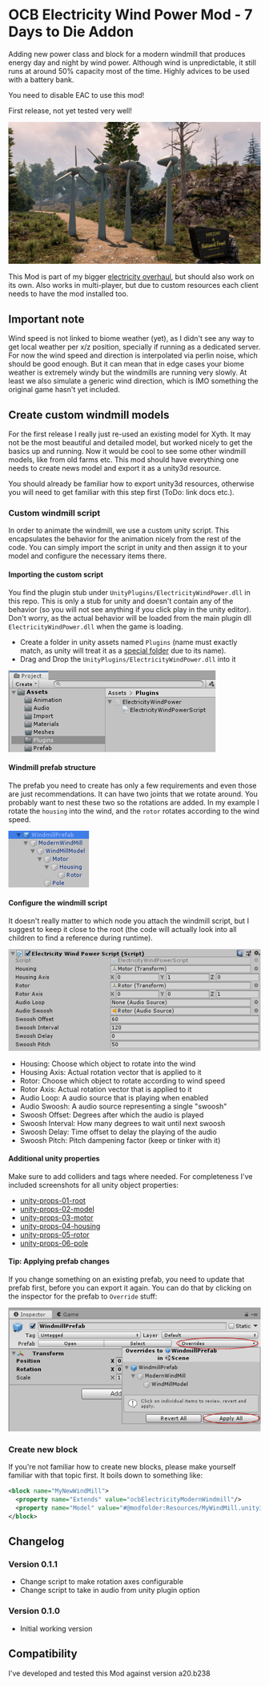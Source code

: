 # OCB Electricity Wind Power Mod - 7 Days to Die Addon

Adding new power class and block for a modern windmill that
produces energy day and night by wind power. Although wind
is unpredictable, it still runs at around 50% capacity most
of the time. Highly advices to be used with a battery bank.

You need to disable EAC to use this mod!

First release, not yet tested very well!

![In-Game Windmills](Screens/in-game-windmills.jpg)

This Mod is part of my bigger [electricity overhaul][1], but
should also work on its own. Also works in multi-player, but due to
custom resources each client needs to have the mod installed too.

## Important note

Wind speed is not linked to biome weather (yet), as I didn't see any
way to get local weather per x/z position, specially if running as a
dedicated server. For now the wind speed and direction is interpolated
via perlin noise, which should be good enough. But it can mean that in
edge cases your biome weather is extremely windy but the windmills are
running very slowly. At least we also simulate a generic wind direction,
which is IMO something the original game hasn't yet included.

## Create custom windmill models

For the first release I really just re-used an existing model for Xyth.
It may not be the most beautiful and detailed model, but worked nicely
to get the basics up and running. Now it would be cool to see some other
windmill models, like from old farms etc. This mod should have everything
one needs to create news model and export it as a unity3d resource.

You should already be familiar how to export unity3d resources, otherwise
you will need to get familiar with this step first (ToDo: link docs etc.).

### Custom windmill script

In order to animate the windmill, we use a custom unity script. This
encapsulates the behavior for the animation nicely from the rest of
the code. You can simply import the script in unity and then assign
it to your model and configure the necessary items there.

#### Importing the custom script

You find the plugin stub under `UnityPlugins/ElectricityWindPower.dll`
in this repo. This is only a stub for unity and doesn't contain any of
the behavior (so you will not see anything if you click play in the
unity editor). Don't worry, as the actual behavior will be loaded from
the main plugin dll `ElectricityWindPower.dll` when the game is loading.

- Create a folder in unity assets named `Plugins` (name must exactly
  match, as unity will treat it as a [special folder][2] due to its name).
- Drag and Drop the `UnityPlugins/ElectricityWindPower.dll` into it

![Imported Plugin](Screens/unity-imported-plugin.png)

#### Windmill prefab structure

The prefab you need to create has only a few requirements and even those
are just recommendations. It can have two joints that we rotate around.
You probably want to nest these two so the rotations are added. In my
example I rotate the `housing` into the wind, and the `rotor` rotates
according to the wind speed.

![Prefab Structure](Screens/unity-prefab-tree.png)

#### Configure the windmill script

It doesn't really matter to which node you attach the windmill script,
but I suggest to keep it close to the root (the code will actually look
into all children to find a reference during runtime).

![Script configuration](Screens/unity-script-properties.png)

- Housing: Choose which object to rotate into the wind
- Housing Axis: Actual rotation vector that is applied to it
- Rotor: Choose which object to rotate according to wind speed
- Rotor Axis: Actual rotation vector that is applied to it
- Audio Loop: A audio source that is playing when enabled
- Audio Swoosh: A audio source representing a single "swoosh"
- Swoosh Offset: Degrees after which the audio is played
- Swoosh Interval: How many degrees to wait until next swoosh
- Swoosh Delay: Time offset to delay the playing of the audio
- Swoosh Pitch: Pitch dampening factor (keep or tinker with it)

#### Additional unity properties

Make sure to add colliders and tags where needed. For completeness
I've included screenshots for all unity object properties:

- [unity-props-01-root](Screens/unity-props-01-root.png)
- [unity-props-02-model](Screens/unity-props-02-model.png)
- [unity-props-03-motor](Screens/unity-props-03-motor.png)
- [unity-props-04-housing](Screens/unity-props-04-housing.png)
- [unity-props-05-rotor](Screens/unity-props-05-rotor.png)
- [unity-props-06-pole](Screens/unity-props-06-pole.png)

#### Tip: Applying prefab changes

If you change something on an existing prefab, you need to update
that prefab first, before you can export it again. You can do that
by clicking on the inspector for the prefab to `Override` stuff:

![Apply prefab changes](Screens/unity-prefab-apply-changes.png)

### Create new block

If you're not familiar how to create new blocks, please make yourself
familiar with that topic first. It boils down to something like:

```xml
<block name="MyNewWindMill">
  <property name="Extends" value="ocbElectricityModernWindmill"/>
  <property name="Model" value="#@modfolder:Resources/MyWindMill.unity3d?MyPrefab" />
</block>
```

## Changelog

### Version 0.1.1

- Change script to make rotation axes configurable
- Change script to take in audio from unity plugin option

### Version 0.1.0

- Initial working version

## Compatibility

I've developed and tested this Mod against version a20.b238

[1]: https://github.com/OCB7D2D/ElectricityOverhaul
[2]: https://docs.unity3d.com/2017.2/Documentation/Manual/SpecialFolders.html